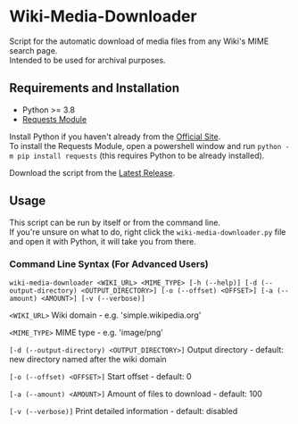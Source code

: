 # Wiki-Media-Downloader

Script for the automatic download of media files from any Wiki's MIME search page.<br>
Intended to be used for archival purposes.

## Requirements and Installation

- Python >= 3.8
- [Requests Module](https://pypi.org/project/requests/)

Install Python if you haven't already from the [Official Site](https://www.python.org/downloads/).<br>
To install the Requests Module, open a powershell window and run ``python -m pip install requests`` (this requires Python to be already installed).

Download the script from the [Latest Release](https://github.com/Spaicrab/Wiki-Media-Downloader/releases/latest).

## Usage

This script can be run by itself or from the command line.<br>
If you're unsure on what to do, right click the ``wiki-media-downloader.py`` file and open it with Python, it will take you from there.

### Command Line Syntax (For Advanced Users)

```
wiki-media-downloader <WIKI_URL> <MIME_TYPE> [-h (--help)] [-d (--output-directory) <OUTPUT_DIRECTORY>] [-o (--offset) <OFFSET>] [-a (--amount) <AMOUNT>] [-v (--verbose)]
```

``<WIKI_URL>`` Wiki domain - e.g. 'simple.wikipedia.org'

``<MIME_TYPE>`` MIME type - e.g. 'image/png'

``[-d (--output-directory) <OUTPUT_DIRECTORY>]`` Output directory - default: new directory named after the wiki domain

``[-o (--offset) <OFFSET>]`` Start offset - default: 0

``[-a (--amount) <AMOUNT>]`` Amount of files to download - default: 100

``[-v (--verbose)]`` Print detailed information - default: disabled